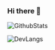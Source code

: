 ### Hi there 👋

![GithubStats](https://github-readme-stats-git-masterrstaa-rickstaa.vercel.app/api?username=DoManhQuang&show_icons=true&theme=tokyonight) 

![DevLangs](https://github-readme-stats-git-masterrstaa-rickstaa.vercel.app/api/top-langs/?username=DoManhQuang&&theme=tokyonight&layout=compact)
